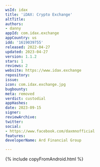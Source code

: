 ```yaml
---
wsId: idax
title: 'iDAX: Crypto Exchange'
altTitle: 
authors:
- danny
appId: com.idax.exchange
appCountry: us
idd: '1619039755'
released: 2022-04-27
updated: 2023-04-27
version: 1.1.2
stars: 1
reviews: 2
website: https://www.idax.exchange
repository: 
issue: 
icon: com.idax.exchange.jpg
bugbounty: 
meta: removed
verdict: custodial
appHashes: 
date: 2023-09-15
signer: 
reviewArchive: 
twitter: 
social:
- https://www.facebook.com/daxmnofficial
features: 
developerName: Ard Financial Group

---
```


{% include copyFromAndroid.html %}
